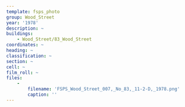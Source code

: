 ```yaml
---
template: fsps_photo
group: Wood_Street
year: '1978'
description: ~
buildings:
    - Wood_Street/83_Wood_Street
coordinates: ~
heading: ~
classification: ~
section: ~
cell: ~
film_roll: ~
files:
    -
        filename: 'FSPS_Wood_Street_007,_No_83,_11-2-D,_1978.png'
        caption: ''
---
```

